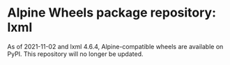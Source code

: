 # Alpine Wheels package repository: lxml

As of 2021-11-02 and lxml 4.6.4, Alpine-compatible wheels are available on PyPI. This repository will no longer be updated.
